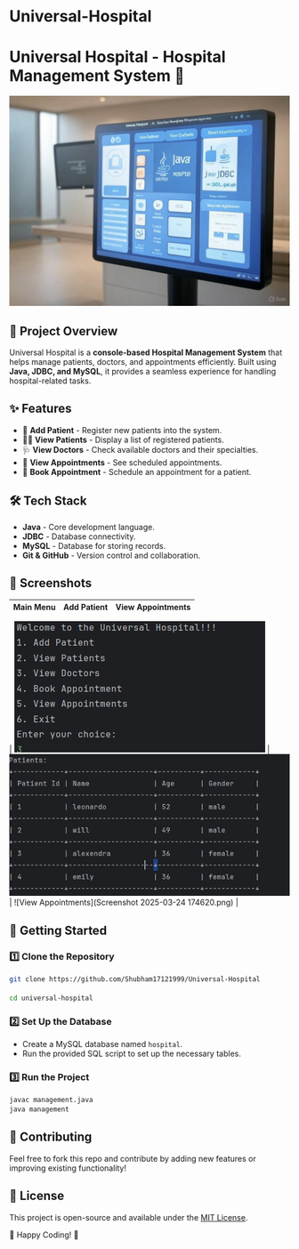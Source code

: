 
# Universal-Hospital 
# Universal Hospital - Hospital Management System 🏥

![Project Banner](3Iwl3pAZosPGrALb-generated_image.jpg)


## 📌 Project Overview
Universal Hospital is a **console-based Hospital Management System** that helps manage patients, doctors, and appointments efficiently. Built using **Java, JDBC, and MySQL**, it provides a seamless experience for handling hospital-related tasks.

## ✨ Features
- 🏥 **Add Patient** - Register new patients into the system.
- 👩‍⚕️ **View Patients** - Display a list of registered patients.
- 🩺 **View Doctors** - Check available doctors and their specialties.
- 📅 **View Appointments** - See scheduled appointments.
- 📌 **Book Appointment** - Schedule an appointment for a patient.

## 🛠️ Tech Stack
- **Java** - Core development language.
- **JDBC** - Database connectivity.
- **MySQL** - Database for storing records.
- **Git & GitHub** - Version control and collaboration.

## 📸 Screenshots
| Main Menu | Add Patient | View Appointments |
|-----------|------------|------------------|

| ![Main Menu](MainMenu.png) | ![Add Patient](Patients.png) | ![View Appointments](Screenshot 2025-03-24 174620.png) |




## 🚀 Getting Started
### 1️⃣ Clone the Repository
```sh
git clone https://github.com/Shubham17121999/Universal-Hospital

cd universal-hospital


```

### 2️⃣ Set Up the Database
- Create a MySQL database named `hospital`.
- Run the provided SQL script to set up the necessary tables.


### 3️⃣ Run the Project
```sh
javac management.java
java management
```







## 🤝 Contributing
Feel free to fork this repo and contribute by adding new features or improving existing functionality!

## 📜 License
This project is open-source and available under the [MIT License](LICENSE).

🚀 Happy Coding! 💙

